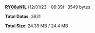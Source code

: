 [**RY08uN1L**](/data/RY08uN1L.txt) (12/01/23 - 06:39)- 3549 bytes

**Total Datas**: 3931

**Total Size**: 24.39 MB / 24.4 MB